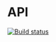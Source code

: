 # API
[![Build status](https://ci.appveyor.com/api/projects/status/bmd9915grl6ublsu?svg=true)](https://ci.appveyor.com/project/alfiya3524952/api)
